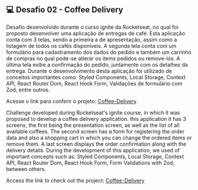 ## 💻 Desafio 02 - Coffee Delivery

Desafio desenvolvido durante o curso ignite da Rocketseat, no qual foi proposto desenvolver uma aplicação de entregas de café. Esta aplicação
conta com 3 telas, sendo a primeira a de apresentação, assim como a listagem de todos os cafés disponíveis. A segunda tela conta com um
formulário para cadastramento dos dados do pedido e também um carrinho de compras no qual pode-se alterar os items pedidos ou remove-lós. A
última tela exibe a confirmação do pedido, juntamente com os detalhes da entrega. Durante o desenvolvimento desta aplicação foi utilizado
de conceitos importantes como: Styled Components, Local Storage, Context API, React Router Dom, React Hook Form, Validações de formulário com Zod,
entre outros.
 

Acesse o link para conferir o projeto: <a href="https://felipesouzab.github.io/coffee-delivery/" target="_blank">Coffee-Delivery</a>


Challenge developed during Rocketseat's ignite course, in which it was proposed to develop a coffee delivery application. this application
it has 3 screens, the first being the presentation screen, as well as the list of all available coffees. The second screen has a
form for registering the order data and also a shopping cart in which you can change the ordered items or remove them. A
last screen displays the order confirmation along with the delivery details. During the development of this application, we used
of important concepts such as: Styled Components, Local Storage, Context API, React Router Dom, React Hook Form, Form Validations with Zod,
between others.

Access the link to check out the project: <a href="https://felipesouzab.github.io/coffee-delivery/" target="_blank">Coffee-Delivery</a>

